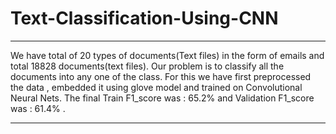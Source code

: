 # Text-Classification-Using-CNN
----------------------------------------------------

We have total of 20 types of documents(Text files) in the form of emails and total 18828 documents(text files).
Our problem is to classify all the documents into any one of the class.
For this we have first preprocessed the data , embedded it using glove model and trained on Convolutional Neural Nets.
The final Train F1_score was : 65.2% and Validation F1_score was : 61.4% .

-----------------------------------------------------
